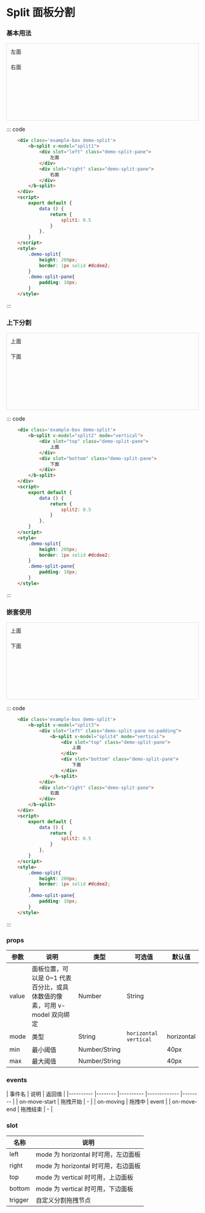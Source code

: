# Split 面板分割

### 基本用法

<div class='example'>
    <div class='example-box demo-split'>
        <b-split v-model="split1" min='100px'>
            <div slot="left" class="demo-split-pane">
                左面
            </div>
            <div slot="right" class="demo-split-pane">
                右面
            </div>
        </b-split>
    </div>

::: code
```html
    <div class='example-box demo-split'>
        <b-split v-model="split1">
            <div slot="left" class="demo-split-pane">
                左面
            </div>
            <div slot="right" class="demo-split-pane">
                右面
            </div>
        </b-split>
    </div>
    <script>
        export default {
            data () {
                return {
                    split1: 0.5
                }
            },
        }
    </script>
    <style>
        .demo-split{
            height: 200px;
            border: 1px solid #dcdee2;
        }
        .demo-split-pane{
            padding: 10px;
        }
    </style>
```
:::
</div>

### 上下分割

<div class='example'>
    <div class='example-box demo-split'>
        <b-split v-model="split2" mode="vertical">
            <div slot="top" class="demo-split-pane">
                上面
            </div>
            <div slot="bottom" class="demo-split-pane">
                下面
            </div>
        </b-split>
    </div>

::: code
```html
    <div class='example-box demo-split'>
        <b-split v-model="split2" mode="vertical">
            <div slot="top" class="demo-split-pane">
                上面
            </div>
            <div slot="bottom" class="demo-split-pane">
                下面
            </div>
        </b-split>
    </div>
    <script>
        export default {
            data () {
                return {
                    split2: 0.5
                }
            },
        }
    </script>
    <style>
        .demo-split{
            height: 200px;
            border: 1px solid #dcdee2;
        }
        .demo-split-pane{
            padding: 10px;
        }
    </style>
```
:::
</div>

### 嵌套使用

<div class='example'>
    <div class='example-box demo-split'>
        <b-split v-model="split3">
            <div slot="left" class="demo-split-pane no-padding">
                <b-split v-model="split4" mode="vertical">
                    <div slot="top" class="demo-split-pane">
                        上面    
                    </div>
                    <div slot="bottom" class="demo-split-pane">
                        下面
                    </div>
                </b-split>
            </div>
            <div slot="right" class="demo-split-pane">
                右面
            </div>
        </b-split>
    </div>

::: code
```html
    <div class='example-box demo-split'>
        <b-split v-model="split3">
            <div slot="left" class="demo-split-pane no-padding">
                <b-split v-model="split4" mode="vertical">
                    <div slot="top" class="demo-split-pane">
                        上面
                    </div>
                    <div slot="bottom" class="demo-split-pane">
                        下面
                    </div>
                </b-split>
            </div>
            <div slot="right" class="demo-split-pane">
                右面
            </div>
        </b-split>
    </div>
    <script>
        export default {
            data () {
                return {
                    split2: 0.5
                }
            },
        }
    </script>
    <style>
        .demo-split{
            height: 200px;
            border: 1px solid #dcdee2;
        }
        .demo-split-pane{
            padding: 10px;
        }
    </style>
```
:::
</div>

<script>
    export default {
        data () {
            return {
                date: '',
                split1: 0.2,
                split2: 0.5,
                split3: 0.5,
                split4: 0.5
            }
        },
    }
</script>
<style>
    .demo-split{
        height: 200px;
        border: 1px solid #dcdee2;
        overflow: hidden;
    }
    .demo-split-pane{
        padding: 10px;
        overflow: hidden;
    }
    .demo-split-pane.no-padding{
        height: 200px;
        padding: 0;
        overflow: hidden;
    }
</style>

### props
| 参数      | 说明    | 类型      | 可选值       | 默认值   |
|---------- |-------- |---------- |------------- |-------- |
| value     | 面板位置，可以是 0~1 代表百分比，或具体数值的像素，可用 v-model 双向绑定 | Number | String  |        |   0.5    |
| mode     | 类型 | String |  `horizontal` `vertical` |  horizontal |
| min     | 最小阈值   | Number/String    |  |  40px  |
| max     | 最大阈值  | Number/String    |   |  40px  |

### events
| 事件名      | 说明    |  返回值  |
|---------- |-------- |---------- |------------- |-------- |
| on-move-start | 拖拽开始 | - |
| on-moving | 拖拽中 | event |
| on-move-end | 拖拽结束  | - |

### slot

| 名称      | 说明    | 
|---------- |-------- |
| left | mode 为 horizontal 时可用，左边面板 |
| right | mode 为 horizontal 时可用，右边面板 |
| top | mode 为 vertical 时可用，上边面板 |
| bottom | mode 为 vertical 时可用，下边面板 |
| trigger | 自定义分割拖拽节点 |